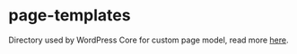 # page-templates
Directory used by WordPress Core for custom page model, read more [here](https://developer.wordpress.org/themes/template-files-section/page-template-files/page-templates/).
